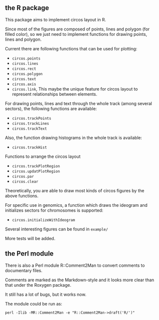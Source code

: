 ## the R package

This package aims to implement circos layout in R.

Since most of the figures are composed of points, lines and polygon (for filled color),
so we just need to implement functions for drawing points, lines and polygon.

Current there are following functions that can be used for plotting:
- `circos.points`
- `circos.lines`
- `circos.rect`
- `circos.polygon`
- `circos.text`
- `circos.axis`
- `circos.link`, This maybe the unique feature for circos layout to represent relationships between elements.

For drawing points, lines and text through the whole track (among several sectors), the following functions are available:
- `circos.trackPoints`
- `circos.trackLines`
- `circos.trackText`

Also, the function drawing histograms in the whole track is available:
- `circos.trackHist`

Functions to arrange the circos layout
- `circos.trackPlotRegion`
- `circos.updatPlotRegion`
- `circos.par`
- `circos.clear`

Theoretically, you are able to draw most kinds of circos figures by the above functions.

For specific use in genomics, a function which draws the ideogram and initializes sectors for chromosomes is supported:
- `circos.initializeWithIdeogram`

Several interesting figures can be found in `example/`

More tests will be added.

## the Perl module

There is also a Perl module R::Comment2Man to convert comments to documentary files.

Comments are marked as the Markdown-style and it looks more clear than that under the Roxygen package.

It still has a lot of bugs, but it works now.

The module could be run as:

    perl -Ilib -MR::Comment2Man -e "R::Comment2Man->draft('R/')"
